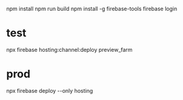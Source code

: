 
npm install
npm run build
npm install -g firebase-tools
firebase login
# test
npx firebase hosting:channel:deploy preview_farm
# prod
npx firebase deploy --only hosting